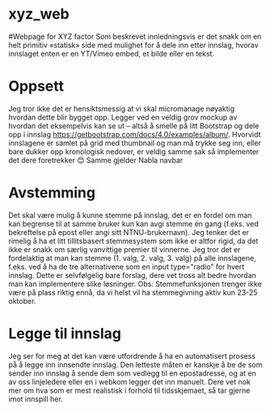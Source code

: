 # xyz_web
#Webpage for XYZ factor
Som beskrevet innledningsvis er det snakk om en helt primitiv «statisk» side med mulighet for å dele inn etter innslag, hvorav innslaget enten er en YT/Vimeo embed, et bilde eller en tekst.

# Oppsett
Jeg tror ikke det er hensiktsmessig at vi skal micromanage nøyaktig hvordan dette blir bygget opp. Legger ved en veldig grov mockup av hvordan det eksempelvis kan se ut – altså å smelle på litt Bootstrap og dele opp i innslag <a href="https://getbootstrap.com/docs/4.0/examples/album/">https://getbootstrap.com/docs/4.0/examples/album/</a>. Hvorvidt innslagene er samlet på grid med thumbnail og man må trykke seg inn, eller bare dukker opp kronologisk nedover, er veldig samme sak så implementer det dere foretrekker 😊 Samme gjelder Nabla navbar

# Avstemming
Det skal være mulig å kunne stemme på innslag, det er en fordel om man kan begrense til at samme bruker kun kan avgi stemme én gang (f.eks. ved bekreftelse på epost eller angi sitt NTNU-brukernavn). Jeg tenker det er rimelig å ha et litt tillitsbasert stemmesystem som ikke er altfor rigid, da det ikke er snakk om særlig vanvittige premier til vinnerne. Jeg tror det er fordelaktig at man kan stemme (1. valg, 2. valg, 3. valg) på alle innslagene, f.eks. ved å ha de tre alternativene som en input type="radio" for hvert innslag. Dette er selvfølgelig bare forslag, dere vet tross alt bedre hvordan man kan implementere slike løsninger. 
Obs: Stemmefunksjonen trenger ikke være på plass riktig ennå, da vi helst vil ha stemmegivning aktiv kun 23-25 oktober.

# Legge til innslag
Jeg ser for meg at det kan være utfordrende å ha en automatisert prosess på å legge inn innsendte innslag. Den letteste måten er kanskje å be de som sender inn innslag å sende dem som vedlegg til en epostadresse, og at en av oss linjeledere eller en i webkom legger det inn manuelt. Dere vet nok mer om hva som er mest realistisk i forhold til tidsskjemaet, så tar gjerne imot innspill her.